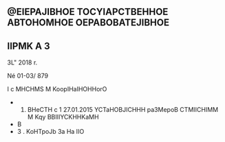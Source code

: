 ## @EIEPAJIBHOE TOCYIAPCTBEHHOE ABTOHOMHOE OEPABOBATEJIBHOE

## IIPMK A 3

3L" 2018 r.

Né 01-03/ 879

I c MHCHMS M KoopIHaIHOHHorO

- 1. BHeCTH c 1 27.01.2015 YCTaHOBJICHHH pa3MepoB CTMIICHIMM M Kqy BBIIIYCKHHKaMH
- B
- 3 . KoHTpoJb 3a Ha IIO

<!-- image -->